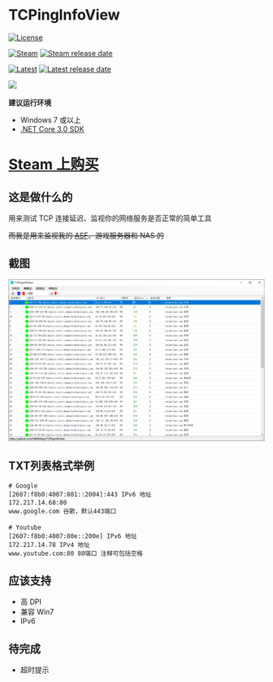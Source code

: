 # TCPingInfoView

[![License](https://img.shields.io/github/license/HMBSbige/TCPingInfoView.svg?label=License)](https://github.com/HMBSbige/TCPingInfoView/blob/master/LICENSE)

[![Steam](https://img.shields.io/github/release/HMBSbige/TCPingInfoView.svg?label=Steam)](https://store.steampowered.com/app/828090)
[![Steam release date](https://img.shields.io/github/release-date/HMBSbige/TCPingInfoView.svg?label=Released)](https://store.steampowered.com/app/828090)

[![Latest](https://img.shields.io/github/release-pre/HMBSbige/TCPingInfoView.svg?label=Latest)](https://github.com/HMBSbige/TCPingInfoView/releases)
[![Latest release date](https://img.shields.io/github/release-date-pre/HMBSbige/TCPingInfoView.svg?label=Released)](https://github.com/HMBSbige/TCPingInfoView/releases)

![](https://github.com/HMBSbige/TCPingInfoView/workflows/.NET%20Build/badge.svg)

**建议运行环境**
* Windows 7 或以上
* [.NET Core 3.0 SDK](https://dotnet.microsoft.com/download/dotnet-core/3.0)

# [Steam 上购买](https://store.steampowered.com/app/828090)

## 这是做什么的
用来测试 TCP 连接延迟、监视你的网络服务是否正常的简单工具

~~而我是用来监视我的 [ASF](https://github.com/JustArchiNET/ArchiSteamFarm)、游戏服务器和 NAS 的~~

## 截图
![](pic/preview.png)

## TXT列表格式举例
```
# Google
[2607:f8b0:4007:801::2004]:443 IPv6 地址
172.217.14.68:80
www.google.com 谷歌，默认443端口

# Youtube
[2607:f8b0:4007:80e::200e] IPv6 地址
172.217.14.78 IPv4 地址
www.youtube.com:80 80端口 注释可包括空格
```

## 应该支持
* 高 DPI
* 兼容 Win7
* IPv6

## 待完成
* 超时提示